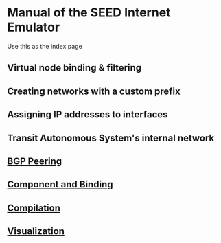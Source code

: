 # Manual of the SEED Internet Emulator

Use this as the index page

<a name="virtual-node-binding"></a>
## Virtual node binding & filtering

<a name="create-network-with-prefix"></a>
## Creating networks with a custom prefix

<a name="assign-ip-to-interface"></a>
## Assigning IP addresses to interfaces

<a name="transit-as-network"></a>
## Transit Autonomous System's internal network


## [BGP Peering](./bgp_peering.md) 

## [Component and Binding](./component.md) 

## [Compilation](./compiler.md) 

## [Visualization](./visualization.md)
